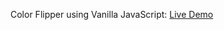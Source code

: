 Color Flipper using Vanilla JavaScript: <a href='https://color-flipper-js-01.netlify.app/'>Live Demo</a>
